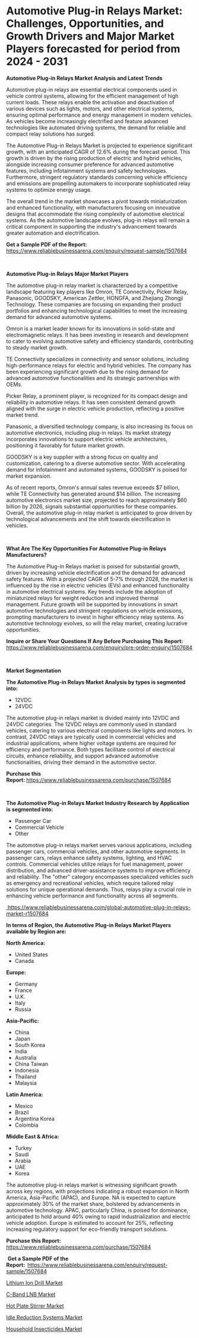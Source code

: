 <p><h1>Automotive Plug-in Relays Market: Challenges, Opportunities, and Growth Drivers and Major Market Players forecasted for period from 2024 - 2031</h1></p><p><strong>Automotive Plug-in Relays Market Analysis and Latest Trends</strong></p>
<p><p>Automotive plug-in relays are essential electrical components used in vehicle control systems, allowing for the efficient management of high current loads. These relays enable the activation and deactivation of various devices such as lights, motors, and other electrical systems, ensuring optimal performance and energy management in modern vehicles. As vehicles become increasingly electrified and feature advanced technologies like automated driving systems, the demand for reliable and compact relay solutions has surged.</p><p>The Automotive Plug-in Relays Market is projected to experience significant growth, with an anticipated CAGR of 12.6% during the forecast period. This growth is driven by the rising production of electric and hybrid vehicles, alongside increasing consumer preference for advanced automotive features, including infotainment systems and safety technologies. Furthermore, stringent regulatory standards concerning vehicle efficiency and emissions are propelling automakers to incorporate sophisticated relay systems to optimize energy usage. </p><p>The overall trend in the market showcases a pivot towards miniaturization and enhanced functionality, with manufacturers focusing on innovative designs that accommodate the rising complexity of automotive electrical systems. As the automotive landscape evolves, plug-in relays will remain a critical component in supporting the industry's advancement towards greater automation and electrification.</p></p>
<p><strong>Get a Sample PDF of the Report:&nbsp;</strong> <a href="https://www.reliablebusinessarena.com/enquiry/request-sample/1507684">https://www.reliablebusinessarena.com/enquiry/request-sample/1507684</a></p>
<p>&nbsp;</p>
<p><strong>Automotive Plug-in Relays Major Market Players</strong></p>
<p><p>The automotive plug-in relay market is characterized by a competitive landscape featuring key players like Omron, TE Connectivity, Picker Relay, Panasonic, GOODSKY, American Zettler, HONGFA, and Zhejiang Zhongji Technology. These companies are focusing on expanding their product portfolios and enhancing technological capabilities to meet the increasing demand for advanced automotive systems.</p><p>Omron is a market leader known for its innovations in solid-state and electromagnetic relays. It has been investing in research and development to cater to evolving automotive safety and efficiency standards, contributing to steady market growth.</p><p>TE Connectivity specializes in connectivity and sensor solutions, including high-performance relays for electric and hybrid vehicles. The company has been experiencing significant growth due to the rising demand for advanced automotive functionalities and its strategic partnerships with OEMs.</p><p>Picker Relay, a prominent player, is recognized for its compact design and reliability in automotive relays. It has seen consistent demand growth aligned with the surge in electric vehicle production, reflecting a positive market trend.</p><p>Panasonic, a diversified technology company, is also increasing its focus on automotive electronics, including plug-in relays. Its market strategy incorporates innovations to support electric vehicle architectures, positioning it favorably for future market growth.</p><p>GOODSKY is a key supplier with a strong focus on quality and customization, catering to a diverse automotive sector. With accelerating demand for infotainment and automated systems, GOODSKY is poised for market expansion.</p><p>As of recent reports, Omron's annual sales revenue exceeds $7 billion, while TE Connectivity has generated around $14 billion. The increasing automotive electronics market size, projected to reach approximately $60 billion by 2026, signals substantial opportunities for these companies. Overall, the automotive plug-in relay market is anticipated to grow driven by technological advancements and the shift towards electrification in vehicles.</p></p>
<p>&nbsp;</p>
<p><strong>What Are The Key Opportunities For Automotive Plug-in Relays Manufacturers?</strong></p>
<p><p>The Automotive Plug-in Relays market is poised for substantial growth, driven by increasing vehicle electrification and the demand for advanced safety features. With a projected CAGR of 5-7% through 2028, the market is influenced by the rise in electric vehicles (EVs) and enhanced functionality in automotive electrical systems. Key trends include the adoption of miniaturized relays for weight reduction and improved thermal management. Future growth will be supported by innovations in smart automotive technologies and stringent regulations on vehicle emissions, prompting manufacturers to invest in higher efficiency relay systems. As automotive technology evolves, so will the relay market, creating lucrative opportunities.</p></p>
<p><strong>Inquire or Share Your Questions If Any Before Purchasing This Report:</strong> <a href="https://www.reliablebusinessarena.com/enquiry/pre-order-enquiry/1507684">https://www.reliablebusinessarena.com/enquiry/pre-order-enquiry/1507684</a></p>
<p>&nbsp;</p>
<p><strong>Market Segmentation</strong></p>
<p><strong>The Automotive Plug-in Relays Market Analysis by types is segmented into:</strong></p>
<p><ul><li>12VDC</li><li>24VDC</li></ul></p>
<p><p>The automotive plug-in relays market is divided mainly into 12VDC and 24VDC categories. The 12VDC relays are commonly used in standard vehicles, catering to various electrical components like lights and motors. In contrast, 24VDC relays are typically used in commercial vehicles and industrial applications, where higher voltage systems are required for efficiency and performance. Both types facilitate control of electrical circuits, enhance reliability, and support advanced automotive functionalities, driving their demand in the automotive sector.</p></p>
<p><strong>Purchase this Report:&nbsp;</strong><a href="https://www.reliablebusinessarena.com/purchase/1507684">https://www.reliablebusinessarena.com/purchase/1507684</a></p>
<p>&nbsp;</p>
<p><strong>The Automotive Plug-in Relays Market Industry Research by Application is segmented into:</strong></p>
<p><ul><li>Passenger Car</li><li>Commercial Vehicle</li><li>Other</li></ul></p>
<p><p>The automotive plug-in relays market serves various applications, including passenger cars, commercial vehicles, and other automotive segments. In passenger cars, relays enhance safety systems, lighting, and HVAC controls. Commercial vehicles utilize relays for fuel management, power distribution, and advanced driver-assistance systems to improve efficiency and reliability. The "other" category encompasses specialized vehicles such as emergency and recreational vehicles, which require tailored relay solutions for unique operational demands. Thus, relays play a crucial role in enhancing vehicle performance and functionality across all segments.</p></p>
<p><a href="https://www.reliablebusinessarena.com/global-automotive-plug-in-relays-market-r1507684">&nbsp;https://www.reliablebusinessarena.com/global-automotive-plug-in-relays-market-r1507684</a></p>
<p><strong>In terms of Region, the Automotive Plug-in Relays Market Players available by Region are:</strong></p>
<p>
    <p> <strong> North America: </strong>
        <ul>
            <li>United States</li>
            <li>Canada</li>
        </ul>
        </p> 
    <p> <strong> Europe: </strong>
        <ul>
            <li>Germany</li>
            <li>France</li>
            <li>U.K.</li>
            <li>Italy</li>
            <li>Russia</li>
        </ul>
        </p> 
    <p> <strong> Asia-Pacific: </strong>
        <ul>
            <li>China</li>
            <li>Japan</li>
            <li>South Korea</li>
            <li>India</li>
            <li>Australia</li>
            <li>China Taiwan</li>
            <li>Indonesia</li>
            <li>Thailand</li>
            <li>Malaysia</li>
        </ul>
        </p> 
    <p> <strong> Latin America: </strong>
        <ul>
            <li>Mexico</li>
            <li>Brazil</li>
            <li>Argentina Korea</li>
            <li>Colombia</li>
        </ul>
        </p> 
    <p> <strong> Middle East & Africa: </strong>
        <ul>
            <li>Turkey</li>
            <li>Saudi</li>
            <li>Arabia</li>
            <li>UAE</li>
            <li>Korea</li>
        </ul>
    </p>
    </p>
<p><p>The automotive plug-in relays market is witnessing significant growth across key regions, with projections indicating a robust expansion in North America, Asia-Pacific (APAC), and Europe. NA is expected to capture approximately 30% of the market share, bolstered by advancements in automotive technology. APAC, particularly China, is poised for dominance, anticipated to hold around 40% owing to rapid industrialization and electric vehicle adoption. Europe is estimated to account for 25%, reflecting increasing regulatory support for eco-friendly transport solutions.</p></p>
<p><strong>Purchase this Report: </strong><a href="https://www.reliablebusinessarena.com/purchase/1507684">https://www.reliablebusinessarena.com/purchase/1507684</a></p>
<p>&nbsp;<strong>Get a Sample PDF of the Report:&nbsp;&nbsp;</strong><a href="https://www.reliablebusinessarena.com/enquiry/request-sample/1507684">https://www.reliablebusinessarena.com/enquiry/request-sample/1507684</a></p>
<p><strong></strong></p>
<p><p><a href="https://medium.com/@janetvalentinh145/lithium-ion-drill-market-size-share-analysis-growth-trends-forecast-2024-2031-ef99aa8abd47?postPublishedType=repub">Lithium Ion Drill Market</a></p><p><a href="https://github.com/provorikovar/Market-Research-Report-List-6/blob/main/c-band-lnb-market.md">C-Band LNB Market</a></p><p><a href="https://www.linkedin.com/pulse/market-forecast-global-hot-plate-stirrer-trends-impact-analysis-mtvqe?trackingId=M7eFX2TQSO%2BZ8tANAhAKjA%3D%3D">Hot Plate Stirrer Market</a></p><p><a href="https://medium.com/@janetvalentinh145/idle-reduction-systems-market-size-by-type-type-i-type-ii-by-product-application-i-application-ec5eacc29d8b">Idle Reduction Systems Market</a></p><p><a href="https://www.linkedin.com/pulse/why-should-you-invest-household-insecticides-market-trends-ly7pc?trackingId=sufpe6JQTXqzhDxuEHJwaA%3D%3D">Household Insecticides Market</a></p></p>